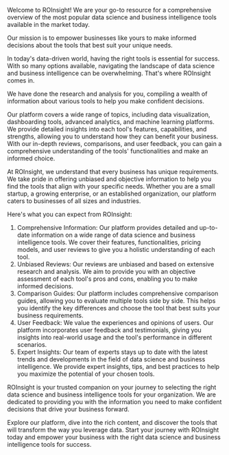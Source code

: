 Welcome to ROInsight\! We are your go\-to resource for a comprehensive overview of the most popular data science and business intelligence tools available in the market today\. 

Our mission is to empower businesses like yours to make informed decisions about the tools that best suit your unique needs\.

In today's data\-driven world, having the right tools is essential for success\. With so many options available, navigating the landscape of data science and business intelligence can be overwhelming\. That's where ROInsight comes in\. 

We have done the research and analysis for you, compiling a wealth of information about various tools to help you make confident decisions\.

Our platform covers a wide range of topics, including data visualization, dashboarding tools, advanced analytics, and machine learning platforms\. We provide detailed insights into each tool's features, capabilities, and strengths, allowing you to understand how they can benefit your business\. With our in\-depth reviews, comparisons, and user feedback, you can gain a comprehensive understanding of the tools' functionalities and make an informed choice\.

At ROInsight, we understand that every business has unique requirements\. We take pride in offering unbiased and objective information to help you find the tools that align with your specific needs\. Whether you are a small startup, a growing enterprise, or an established organization, our platform caters to businesses of all sizes and industries\.

Here's what you can expect from ROInsight:

1. Comprehensive Information: Our platform provides detailed and up\-to\-date information on a wide range of data science and business intelligence tools\. We cover their features, functionalities, pricing models, and user reviews to give you a holistic understanding of each tool\.
2. Unbiased Reviews: Our reviews are unbiased and based on extensive research and analysis\. We aim to provide you with an objective assessment of each tool's pros and cons, enabling you to make informed decisions\.
3. Comparison Guides: Our platform includes comprehensive comparison guides, allowing you to evaluate multiple tools side by side\. This helps you identify the key differences and choose the tool that best suits your business requirements\.
4. User Feedback: We value the experiences and opinions of users\. Our platform incorporates user feedback and testimonials, giving you insights into real\-world usage and the tool's performance in different scenarios\.
5. Expert Insights: Our team of experts stays up to date with the latest trends and developments in the field of data science and business intelligence\. We provide expert insights, tips, and best practices to help you maximize the potential of your chosen tools\.

ROInsight is your trusted companion on your journey to selecting the right data science and business intelligence tools for your organization\. We are dedicated to providing you with the information you need to make confident decisions that drive your business forward\.

Explore our platform, dive into the rich content, and discover the tools that will transform the way you leverage data\. Start your journey with ROInsight today and empower your business with the right data science and business intelligence tools for success\.

